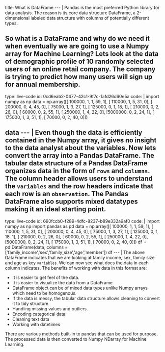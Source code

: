 title: What is DataFrame
--- |
  Pandas is the most preferred Python library for data analysis. The reason is its core data structure DataFrame, a 2-dimensional labeled data structure with columns of potentially different types.

  So what is a DataFrame and why do we need it when eventually we are going to use a Numpy array for Machine Learning? Lets look at the data of demographic profile of 10 randomly selected users of an online retail company. The company is trying to predict how many users will sign up for annual membership.
---
type: live-code
id: 0cd6eab2-0477-42c1-9f7c-1afd26d60e5a
code: |
  import numpy as np
  data = np.array([[ 100000,       1,       1,      59,       1],
       [ 110000,       1,       5,      31,       0],
       [ 200000,       0,       4,      45,       0],
       [  75000,       1,       3,      27,       1],
       [ 125000,       0,       1,      18,       1],
       [ 210000,       0,       2,      26,       0],
       [  60000,       0,       2,      55,       1],
       [ 250000,       1,       4,      22,       0],
       [5000000,       0,       2,      24,       1],
       [ 175000,       1,       3,      51,       1],
       [  70000,       0,       2,      40,       0]])

  data
--- |
  Even though the data is efficiently contained in the Numpy array, it gives no insight to the data analyst about the variables. Now lets convert the array into a Pandas DataFrame. The tabular data structure of a Pandas DataFrame organizes data in the form of `rows` and `columns`. The column header allows users to understand the `variables` and the row headers indicate that each row is an `observation`. The Pandas DataFrame also supports mixed datatypes making it an ideal starting point.
---
type: live-code
id: 690fccb0-f289-4dfc-8237-b89e332a9af0
code: |
  import numpy as np
  import pandas as pd
  data = np.array([[ 100000,       1,       1,      59,       1],
       [ 110000,       1,       5,      31,       0],
       [ 200000,       0,       4,      45,       0],
       [  75000,       1,       3,      27,       1],
       [ 125000,       0,       1,      18,       1],
       [ 210000,       0,       2,      26,       0],
       [  60000,       0,       2,      55,       1],
       [ 250000,       1,       4,      22,       0],
       [5000000,       0,       2,      24,       1],
       [ 175000,       1,       3,      51,       1],
       [  70000,       0,       2,      40,       0]])
  df = pd.DataFrame(data, columns = ['family_income','sex','family_size','age','member'])
  df
--- |
  The above DataFrame indicates that we are looking at family income, sex, family size and age as key `variables`. We can now see what does the data in each column indicates.
  The benefits of working with data in this format are:
  * It is easier to get feel of the data.
  * It is easier to visualize the data from a DataFrame.
  * DataFrame object can be of mixed data types unlike Numpy arrays which need to be homogenous.
  * If the data is messy, the tabular data structure allows cleaning to convert it to tidy structure.
  * Handling missing values and outliers.
  * Encoding categorical data
  * Cleaning text data
  * Working with datetimes

  There are various methods built-in to pandas that can be used for purpose. The processed data is then converted to Numpy NDarray for Machine Learning.
